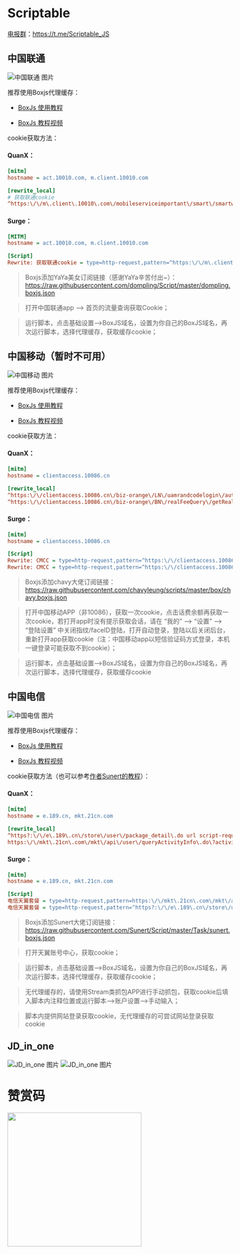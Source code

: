 # Scriptable

[电报群](https://t.me/Scriptable_JS)：https://t.me/Scriptable_JS

## 中国联通

![中国联通 图片](https://raw.githubusercontent.com/anker1209/Scriptable/main/image/screenzy-1614423603123-lt.png "联通小组件")

推荐使用Boxjs代理缓存：

- [BoxJs 使用教程](https://chavyleung.gitbook.io/boxjs/)

- [BoxJs 教程视频](https://youtu.be/eIpBrRxiy0w)

cookie获取方法：

#### QuanX：

```ini
[mitm]
hostname = act.10010.com, m.client.10010.com

[rewrite_local]
# 获取联通cookie
^https:\/\/m\.client\.10010\.com\/mobileserviceimportant\/smart\/smartwisdomCommon  url script-request-header https://raw.githubusercontent.com/dompling/Script/master/10010/index.js
```

#### Surge：

```ini
[MITM]
hostname = act.10010.com, m.client.10010.com

[Script]
Rewrite: 获取联通cookie = type=http-request,pattern=^https:\/\/m\.client\.10010\.com\/mobileserviceimportant\/smart\/smartwisdomCommon,requires-body=1,max-size=0,script-path=https://raw.githubusercontent.com/dompling/Script/master/10010/index.js,script-update-interval=0
```

> Boxjs添加YaYa美女订阅链接（感谢YaYa辛苦付出~）：
https://raw.githubusercontent.com/dompling/Script/master/dompling.boxjs.json

> 打开中国联通app --> 首页的流量查询获取Cookie；

> 运行脚本，点击基础设置-->BoxJS域名，设置为你自己的BoxJS域名，再次运行脚本，选择代理缓存，获取缓存cookie；

## 中国移动（暂时不可用）

![中国移动 图片](https://raw.githubusercontent.com/anker1209/Scriptable/main/image/screenzy-1614423457282-yd.png "移动小组件")

推荐使用Boxjs代理缓存：

- [BoxJs 使用教程](https://chavyleung.gitbook.io/boxjs/)

- [BoxJs 教程视频](https://youtu.be/eIpBrRxiy0w)

cookie获取方法：

#### QuanX：

```ini
[mitm]
hostname = clientaccess.10086.cn

[rewrite_local]
^https:\/\/clientaccess.10086.cn\/biz-orange\/LN\/uamrandcodelogin\/autoLogin url script-request-body https://raw.githubusercontent.com/chavyleung/scripts/master/10086/10086.fee.cookie.js
^https:\/\/clientaccess.10086.cn\/biz-orange\/BN\/realFeeQuery\/getRealFee url script-request-body https://raw.githubusercontent.com/chavyleung/scripts/master/10086/10086.fee.cookie.js
```

#### Surge：

```ini
[mitm]
hostname = clientaccess.10086.cn

[Script]
Rewrite: CMCC = type=http-request,pattern=^https:\/\/clientaccess.10086.cn\/biz-orange\/LN\/uamrandcodelogin\/autoLogin,script-path=https://raw.githubusercontent.com/chavyleung/scripts/master/10086/10086.fee.cookie.js,requires-body=true,debug=true
Rewrite: CMCC = type=http-request,pattern=^https:\/\/clientaccess.10086.cn\/biz-orange\/BN\/realFeeQuery\/getRealFee,script-path=https://raw.githubusercontent.com/chavyleung/scripts/master/10086/10086.fee.cookie.js,requires-body=true,debug=true
```

> Boxjs添加chavy大佬订阅链接：
https://raw.githubusercontent.com/chavyleung/scripts/master/box/chavy.boxjs.json

> 打开中国移动APP（非10086），获取一次cookie，点击话费余额再获取一次cookie，若打开app时没有提示获取会话，请在 “我的” --> “设置” --> “登陆设置” 中关闭指纹/faceID登陆，打开自动登录，登陆以后关闭后台，重新打开app获取cookie（注：中国移动app以短信验证码方式登录，本机一键登录可能获取不到cookie）；

> 运行脚本，点击基础设置-->BoxJS域名，设置为你自己的BoxJS域名，再次运行脚本，选择代理缓存，获取缓存cookie

## 中国电信

![中国电信 图片](https://raw.githubusercontent.com/anker1209/Scriptable/main/image/screenzy-1614423524222-dx.png "电信小组件")

推荐使用Boxjs代理缓存：

- [BoxJs 使用教程](https://chavyleung.gitbook.io/boxjs/)

- [BoxJs 教程视频](https://youtu.be/eIpBrRxiy0w)

cookie获取方法（也可以参考[作者Sunert的教程](https://github.com/Sunert/Script/tree/master/TaskConf/dianxin)）：

#### QuanX：

```ini
[mitm]
hostname = e.189.cn, mkt.21cn.com

[rewrite_local]
^https?:\/\/e\.189\.cn\/store\/user\/package_detail\.do url script-request-header https://raw.githubusercontent.com/Sunert/Script/master/Task/telecomSky.js
https:\/\/mkt\.21cn\.com\/mkt\/api\/user\/queryActivityInfo\.do\?activityId=\d+ url script-request-header https://raw.githubusercontent.com/Sunert/Script/master/Task/telecomSky.js
```

#### Surge：

```ini
[mitm]
hostname = e.189.cn, mkt.21cn.com

[Script]
电信天翼套餐 = type=http-request,pattern=https:\/\/mkt\.21cn\.com\/mkt\/api\/user\/queryActivityInfo\.do\?activityId=\d+,script-path=https://raw.githubusercontent.com/Sunert/Script/master/Task/telecomSky.js
电信天翼套餐 = type=http-request,pattern=^https?:\/\/e\.189\.cn\/store\/user\/package_detail\.do,script-path=https://raw.githubusercontent.com/Sunert/Script/master/Task/telecomSky.js
```
> Boxjs添加Sunert大佬订阅链接：
https://raw.githubusercontent.com/Sunert/Script/master/Task/sunert.boxjs.json

> 打开天翼账号中心，获取cookie；

> 运行脚本，点击基础设置-->BoxJS域名，设置为你自己的BoxJS域名，再次运行脚本，选择代理缓存，获取缓存cookie；

> 无代理缓存的，请使用Stream类抓包APP进行手动抓包，获取cookie后填入脚本内注释位置或运行脚本——>账户设置——>手动输入；

> 脚本内提供网站登录获取cookie，无代理缓存的可尝试网站登录获取cookie

## JD_in_one

![JD_in_one 图片](https://raw.githubusercontent.com/anker1209/Scriptable/main/image/IMG_7150.png "JD_in_one")
![JD_in_one 图片](https://raw.githubusercontent.com/anker1209/Scriptable/main/image/IMG_7151.png "JD_in_one")

# 赞赏码
<img src="https://raw.githubusercontent.com/anker1209/Scriptable/main/image/anker.JPG"  width="300" height="300" align="bottom" />

